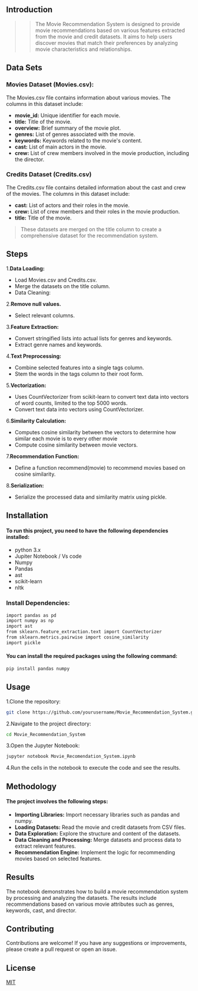 


## Introduction
>> The Movie Recommendation System is designed to provide movie recommendations based on various features extracted from the movie and credit datasets. It aims to help users discover movies that match their preferences by analyzing movie characteristics and relationships.
## Data Sets
### Movies Dataset (Movies.csv):
The Movies.csv file contains information about various movies. The columns in this dataset include:
+ **movie_id:** Unique identifier for each movie.
+ **title:** Title of the movie.
+ **overview:** Brief summary of the movie plot.
+ **genres:** List of genres associated with the movie.
+ **keywords:** Keywords related to the movie's content.
+ **cast:** List of main actors in the movie.
+ **crew:** List of crew members involved in the movie production, including the director.

### Credits Dataset (Credits.csv)
The Credits.csv file contains detailed information about the cast and crew of the movies. The columns in this dataset include:

+ **cast:** List of actors and their roles in the movie.
+ **crew:**  List of crew members and their roles in the movie production.
+ **title:** Title of the movie.
> These datasets are merged on the title column to create a comprehensive dataset for the recommendation system.


## Steps
1.**Data Loading:**

+ Load Movies.csv and Credits.csv.
+ Merge the datasets on the title column.
+ Data Cleaning:

2.**Remove null values.**

+ Select relevant columns.
  
3.**Feature Extraction:**

+ Convert stringified lists into actual lists for genres and keywords.
+ Extract genre names and keywords.
  
4.**Text Preprocessing:**

+ Combine selected features into a single tags column.
+ Stem the words in the tags column to their root form.
  
5.**Vectorization:**

+ Uses CountVectorizer from scikit-learn to convert text data into vectors of word counts, limited to the top 5000 words.
+ Convert text data into vectors using CountVectorizer.
  
6.**Similarity Calculation:**

+ Computes cosine similarity between the vectors to determine how similar each movie is to every other movie
+ Compute cosine similarity between movie vectors.
  
7.**Recommendation Function:**

+ Define a function recommend(movie) to recommend movies based on cosine similarity.
  
8.**Serialization:**

+ Serialize the processed data and similarity matrix using pickle.

## Installation

#### To run this project, you need to have the following dependencies installed:

+ python 3.x
+ Jupiter Notebook / Vs code
+ Numpy
+ Pandas
+ ast
+ scikit-learn
+ nltk


### Install Dependencies:

``` bash
import pandas as pd
import numpy as np
import ast
from sklearn.feature_extraction.text import CountVectorizer
from sklearn.metrics.pairwise import cosine_similarity
import pickle
```
  
#### You can install the required packages using the following command:
```bash
pip install pandas numpy 

```
    
## Usage

1.Clone the repository:
   
   ``` bash
   git clone https://github.com/yourusername/Movie_Recommendation_System.git
   
   ```
2.Navigate to the project directory:

``` bash
cd Movie_Recommendation_System

```
3.Open the Jupyter Notebook:
``` bash
jupyter notebook Movie_Recomendation_System.ipynb
```
4.Run the cells in the notebook to execute the code and see the results.



## Methodology

#### The project involves the following steps:

+ **Importing Libraries:** Import necessary libraries such as pandas and numpy.
+ **Loading Datasets:** Read the movie and credit datasets from CSV files. 
+ **Data Exploration:** Explore the structure and content of the datasets.
+ **Data Cleaning and Processing:** Merge datasets and process data to extract relevant features.
+ **Recommendation Engine:** Implement the logic for recommending movies based on selected features.

## Results

The notebook demonstrates how to build a movie recommendation system by processing and analyzing the datasets. The results include recommendations based on various movie attributes such as genres, keywords, cast, and director.
## Contributing

Contributions are welcome! If you have any suggestions or improvements, please create a pull request or open an issue.


## License

[MIT](https://choosealicense.com/licenses/mit/)

